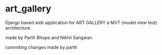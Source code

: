 # art_gallery
Django based web application for ART GALLERY a MVT (model view test) architecture.

made by Parth Bhope and Nikhil Sangwan

commiting changes made by parth 
